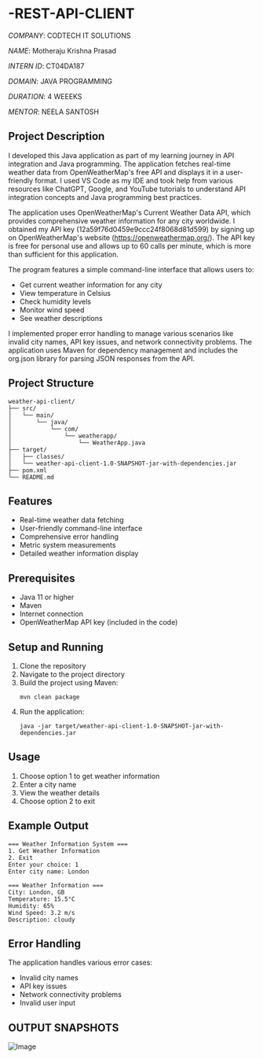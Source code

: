 # -REST-API-CLIENT

*COMPANY*: CODTECH IT SOLUTIONS

*NAME*: Motheraju Krishna Prasad

*INTERN ID*: CT04DA187

*DOMAIN*: JAVA PROGRAMMING

*DURATION*: 4 WEEEKS

*MENTOR*: NEELA SANTOSH

## Project Description
I developed this Java application as part of my learning journey in API integration and Java programming. The application fetches real-time weather data from OpenWeatherMap's free API and displays it in a user-friendly format. I used VS Code as my IDE and took help from various resources like ChatGPT, Google, and YouTube tutorials to understand API integration concepts and Java programming best practices.

The application uses OpenWeatherMap's Current Weather Data API, which provides comprehensive weather information for any city worldwide. I obtained my API key (12a59f76d0459e9ccc24f8068d81d599) by signing up on OpenWeatherMap's website (https://openweathermap.org/). The API key is free for personal use and allows up to 60 calls per minute, which is more than sufficient for this application.

The program features a simple command-line interface that allows users to:
- Get current weather information for any city
- View temperature in Celsius
- Check humidity levels
- Monitor wind speed
- See weather descriptions

I implemented proper error handling to manage various scenarios like invalid city names, API key issues, and network connectivity problems. The application uses Maven for dependency management and includes the org.json library for parsing JSON responses from the API.

## Project Structure
```
weather-api-client/
├── src/
│   └── main/
│       └── java/
│           └── com/
│               └── weatherapp/
│                   └── WeatherApp.java
├── target/
│   ├── classes/
│   └── weather-api-client-1.0-SNAPSHOT-jar-with-dependencies.jar
├── pom.xml
└── README.md
```

## Features
- Real-time weather data fetching
- User-friendly command-line interface
- Comprehensive error handling
- Metric system measurements
- Detailed weather information display

## Prerequisites
- Java 11 or higher
- Maven
- Internet connection
- OpenWeatherMap API key (included in the code)

## Setup and Running
1. Clone the repository
2. Navigate to the project directory
3. Build the project using Maven:
   ```
   mvn clean package
   ```
4. Run the application:
   ```
   java -jar target/weather-api-client-1.0-SNAPSHOT-jar-with-dependencies.jar
   ```

## Usage
1. Choose option 1 to get weather information
2. Enter a city name
3. View the weather details
4. Choose option 2 to exit

## Example Output
```
=== Weather Information System ===
1. Get Weather Information
2. Exit
Enter your choice: 1
Enter city name: London

=== Weather Information ===
City: London, GB
Temperature: 15.5°C
Humidity: 65%
Wind Speed: 3.2 m/s
Description: cloudy
```

## Error Handling
The application handles various error cases:
- Invalid city names
- API key issues
- Network connectivity problems
- Invalid user input

## OUTPUT SNAPSHOTS

![Image](https://github.com/user-attachments/assets/38ec3dc4-c4ed-45d1-ba2b-c190a9b95aa9)
